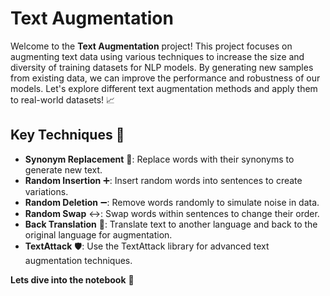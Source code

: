 # Text Augmentation

Welcome to the **Text Augmentation** project! This project focuses on augmenting text data using various techniques to increase the size and diversity of training datasets for NLP models. By generating new samples from existing data, we can improve the performance and robustness of our models. Let's explore different text augmentation methods and apply them to real-world datasets! 📈

## Key Techniques 🔧

- **Synonym Replacement** 🔄: Replace words with their synonyms to generate new text.
- **Random Insertion** ➕: Insert random words into sentences to create variations.
- **Random Deletion** ➖: Remove words randomly to simulate noise in data.
- **Random Swap** ↔️: Swap words within sentences to change their order.
- **Back Translation** 🔄: Translate text to another language and back to the original language for augmentation.
- **TextAttack** 🛡️: Use the TextAttack library for advanced text augmentation techniques.

**Lets dive into the notebook** 📔
